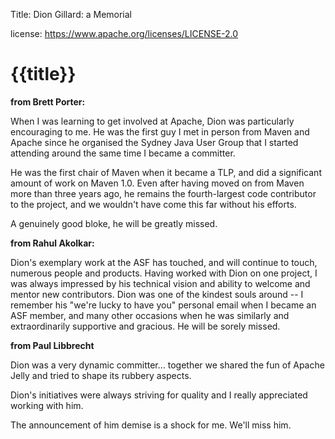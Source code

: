 Title: Dion Gillard: a Memorial

license: https://www.apache.org/licenses/LICENSE-2.0

# {{title}}

**from Brett Porter:**

When I was learning to get involved at Apache, Dion was particularly
encouraging to me. He was the first guy I met in person from Maven and
Apache since he organised the Sydney Java User Group that I started
attending around the same time I became a committer.

He was the first chair of Maven when it became a TLP, and did a significant
amount of work on Maven 1.0. Even after having moved on from Maven more
than three years ago, he remains the fourth-largest code contributor to the
project, and we wouldn't have come this far without his efforts.

A genuinely good bloke, he will be greatly missed.

**from Rahul Akolkar:**

Dion's exemplary work at the ASF has touched, and will continue to touch,
numerous people and products. Having worked with Dion on one
project, I was always impressed by his technical vision and
ability to welcome and mentor new contributors. Dion was one of the kindest
souls around -- I remember his "we're lucky to have you" personal email
when I became an ASF member, and many other occasions when he was
similarly and extraordinarily supportive and gracious. He will be sorely
missed.

**from Paul Libbrecht**

Dion was a very dynamic committer... together we shared the fun of Apache Jelly
and tried to shape its rubbery aspects.

Dion's initiatives were always striving for quality and I really appreciated
working with him.

The announcement of him demise is a shock for me. We'll miss him.
